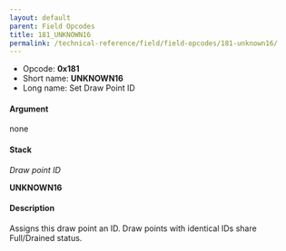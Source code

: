 ```yaml
---
layout: default
parent: Field Opcodes
title: 181_UNKNOWN16
permalink: /technical-reference/field/field-opcodes/181-unknown16/
---
```


-   Opcode: **0x181**
-   Short name: **UNKNOWN16**
-   Long name: Set Draw Point ID

#### Argument

none

#### Stack

  
*Draw point ID*

**UNKNOWN16**

#### Description

Assigns this draw point an ID. Draw points with identical IDs share Full/Drained status.
